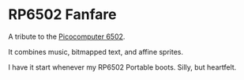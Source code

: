 # RP6502 Fanfare

A tribute to the [Picocomputer 6502](https://picocomputer.github.io/).

It combines music, bitmapped text, and affine sprites.

I have it start whenever my RP6502 Portable boots. Silly, but heartfelt.

